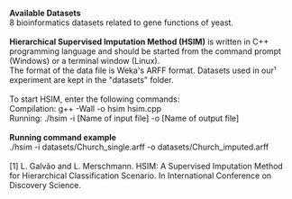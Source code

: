 <b>Available Datasets</b><br>
8 bioinformatics datasets related to gene functions of yeast.<br>
<br>
<b>Hierarchical Supervised Imputation Method (HSIM)</b> is written in C++ programming language and should be started from the command prompt (Windows) or a terminal window (Linux).<br>
The format of the data file is Weka's ARFF format. Datasets used in our¹ experiment are kept in the "datasets" folder.<br>
<br>
To start HSIM, enter the following commands:<br>
Compilation: g++ -Wall -o hsim hsim.cpp<br>
Running: ./hsim -i [Name of input file] -o [Name of output file]<br>
<br>
<b>Running command example</b><br>
./hsim -i datasets/Church_single.arff -o datasets/Church_imputed.arff<br>
<br>
[1] L. Galvão and L. Merschmann. HSIM: A Supervised Imputation Method for Hierarchical Classification Scenario. In International Conference on Discovery Science.
